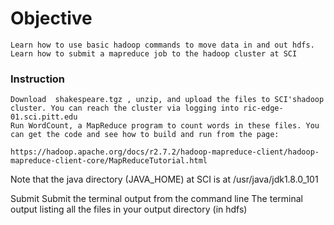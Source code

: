 # Objective

    Learn how to use basic hadoop commands to move data in and out hdfs.
    Learn how to submit a mapreduce job to the hadoop cluster at SCI

### Instruction

    Download  shakespeare.tgz , unzip, and upload the files to SCI'shadoop cluster. You can reach the cluster via logging into ric-edge-01.sci.pitt.edu
    Run WordCount, a MapReduce program to count words in these files. You can get the code and see how to build and run from the page:
    
    https://hadoop.apache.org/docs/r2.7.2/hadoop-mapreduce-client/hadoop-mapreduce-client-core/MapReduceTutorial.html

Note that the java directory (JAVA_HOME) at SCI is at /usr/java/jdk1.8.0_101

Submit
    Submit the terminal output from the command line
    The terminal output listing all the files in your output directory (in hdfs) 

